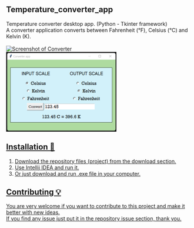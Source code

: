 ## Temperature_converter_app <br />
 Temperature converter desktop app. (Python - Tkinter framework) <br />
 A converter application converts between Fahrenheit (°F), Celsius (°C) and Kelvin (K). <br /> <br />
 ![Screenshot of Converter](https://github.com/Kamran-Dev/Temperature_converter_app/blob/main/Screenshot_app.png/123) <br />
 <a href="url"><img src="https://github.com/Kamran-Dev/Temperature_converter_app/blob/main/Screenshot_app.png" align="center" height="217" width="300" > <br />

## Installation 🔌  <br />
1. Download the repository files (project) from the download section.  <br />
2. Use Intellij IDEA and run it.  <br />
3. Or just download and run .exe file in your computer.

## Contributing 💡
You are very welcome if you want to contribute to this project and make it better with new ideas. <br />
If you find any issue just put it in the repository issue section, thank you.
